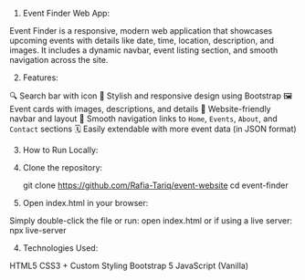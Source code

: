 1. Event Finder Web App:

Event Finder is a responsive, modern web application that showcases upcoming events with details like date, time, location, description, and images. It includes a dynamic navbar, event listing section, and smooth navigation across the site.

2. Features:

🔍 Search bar with icon
🎨 Stylish and responsive design using Bootstrap
🖼️ Event cards with images, descriptions, and details
📱 Website-friendly navbar and layout
🔗 Smooth navigation links to `Home`, `Events`, `About`, and `Contact` sections
🗓️ Easily extendable with more event data (in JSON format)

3. How to Run Locally:

1. Clone the repository:

   git clone https://github.com/Rafia-Tariq/event-website
   cd event-finder

2. Open index.html in your browser:

Simply double-click the file or run:
open index.html
or if using a live server:
npx live-server

4. Technologies Used:

HTML5
CSS3 + Custom Styling
Bootstrap 5
JavaScript (Vanilla)
